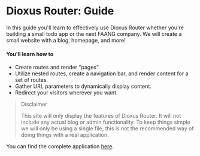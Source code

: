 # Dioxus Router: Guide
In this guide you'll learn to effectively use Dioxus Router whether you're building a small todo app or the next FAANG company. We will create a small website with a blog, homepage, and more!

#### You'll learn how to
- Create routes and render "pages".
- Utilize nested routes, create a navigation bar, and render content for a set of routes.
- Gather URL parameters to dynamically display content.
- Redirect your visitors wherever you want.

> Disclaimer
>
> This site will only display the features of Dioxus Router. It will not include any actual blog or admin functionality. To keep things simple we will only be using a single file, this is not the recommended way of doing things with a real application.

You can find the complete application [here](https://github.com/DogeDark/dioxus-router-example).
